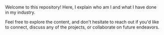 Welcome to this repository! Here, I explain who am I and what I have done in my industry.

Feel free to explore the content, and don't hesitate to reach out if you'd like to connect, discuss any of the projects, or collaborate on future endeavors.
